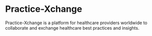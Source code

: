 # Practice-Xchange

Practice-Xchange is a platform for healthcare providers worldwide to collaborate and exchange healthcare best practices and insights.


